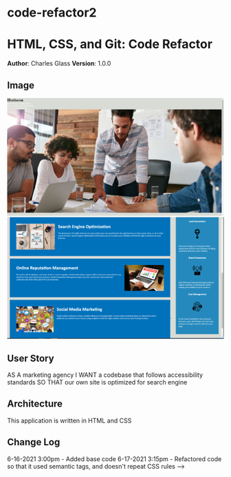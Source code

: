 # code-refactor2

# HTML, CSS, and Git: Code Refactor

**Author**: Charles Glass
**Version**: 1.0.0


## Image
![Website-one](./assets/images/picture-one.png)
![Website-two](./assets/images/picture-two.png)

## User Story
AS A marketing agency
I WANT a codebase that follows accessibility standards SO THAT our own site is optimized for search engine


## Architecture
This application is written in HTML and CSS 


## Change Log
6-16-2021 3:00pm - Added base code
6-17-2021 3:15pm - Refactored code so that it used semantic tags, and doesn't repeat CSS rules
-->